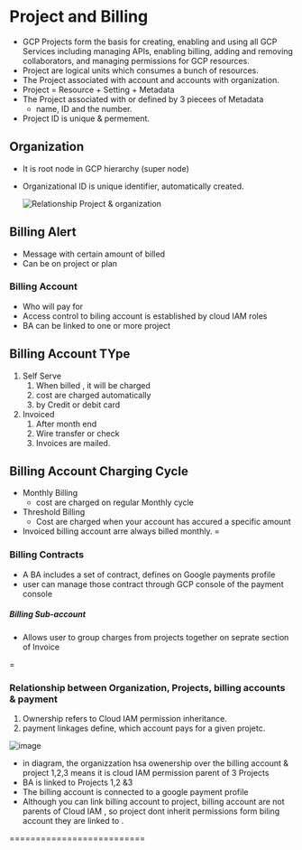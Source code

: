 # Project and Billing 
- GCP Projects form the basis for creating, enabling and using all GCP Services including managing APIs, enabling billing, adding and removing collaborators, and managing permissions for GCP resources.
- Project are logical units which consumes a bunch of resources.
- The Project associated with account and accounts with organization.
- Project = Resource + Setting + Metadata
- The Project associated with or defined by 3 piecees of Metadata
  - name, ID and the number.
- Project ID is unique & permement.

## Organization 
- It is root node in GCP hierarchy (super node)
- Organizational ID is unique identifier, automatically created.

    ![Relationship Project & organization](https://user-images.githubusercontent.com/56934817/113521817-51449380-95b5-11eb-9c85-17c49b66c948.png)

## Billing Alert
- Message with certain amount of billed
- Can be on project or plan

### Billing Account
- Who will pay for 
- Access control to biling account is established by cloud IAM roles
- BA can be linked to one or more project 
## Billing Account TYpe
1. Self Serve 
   1. When billed , it will be charged
   2. cost are charged automatically
   3. by Credit or debit card
2. Invoiced 
   1. After month end 
   2. Wire transfer or check 
   3. Invoices are mailed.


## Billing Account Charging Cycle 
- Monthly Billing 
  - cost are charged on regular Monthly cycle
- Threshold Billing 
  - Cost are charged when your account has accured a specific amount 
- Invoiced billing account arre always billed monthly. 
=
### Billing Contracts
- A BA includes a set of contract, defines on Google payments profile
- user can manage those contract through GCP console of the payment console 

##### Billing Sub-account 
- Allows user to group charges from projects together on seprate section of Invoice

= 
### Relationship between Organization, Projects, billing accounts & payment

1. Ownership refers to Cloud IAM permission inheritance.
2. payment linkages define, which account pays for a given projetc.

![image](https://user-images.githubusercontent.com/56934817/113522129-a08bc380-95b7-11eb-9e3a-13a754cb32e7.png)

- in diagram, the organizzation hsa owenership over the billing account & project 1,2,3 means it is cloud IAM permission parent of 3 Projects
- BA is linked to Projects 1,2 &3 
- The billing account is connected to a google payment profile 
- Although you can link billing account to project, billing account are not parents of Cloud IAM , so project dont inherit permissions form biling account they are linked to .














==========================
